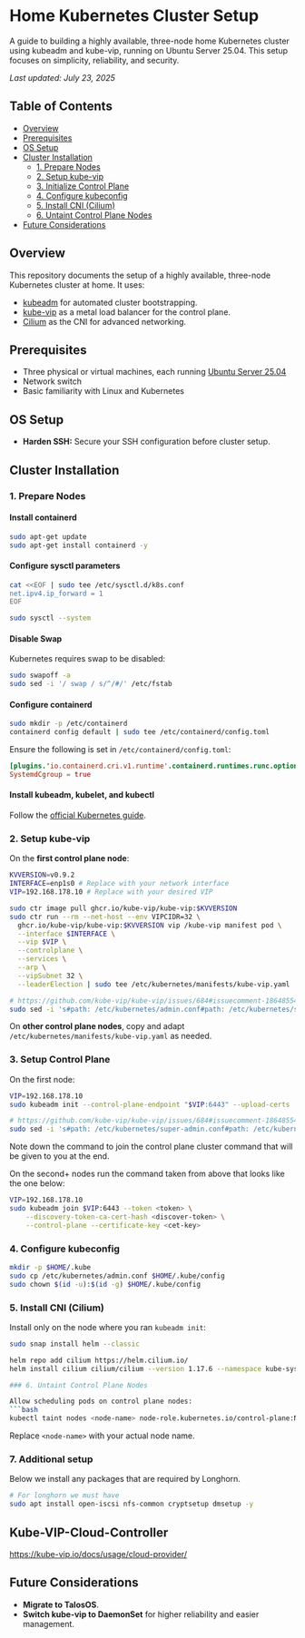 # Home Kubernetes Cluster Setup

A guide to building a highly available, three-node home Kubernetes cluster using kubeadm and kube-vip, running on Ubuntu Server 25.04. This setup focuses on simplicity, reliability, and security.

_Last updated: July 23, 2025_

## Table of Contents

- [Overview](#overview)
- [Prerequisites](#prerequisites)
- [OS Setup](#os-setup)
- [Cluster Installation](#cluster-installation)
  - [1. Prepare Nodes](#1-prepare-nodes)
  - [2. Setup kube-vip](#2-setup-kube-vip)
  - [3. Initialize Control Plane](#3-initialize-control-plane)
  - [4. Configure kubeconfig](#4-configure-kubeconfig)
  - [5. Install CNI (Cilium)](#5-install-cni-cilium)
  - [6. Untaint Control Plane Nodes](#6-untaint-control-plane-nodes)
- [Future Considerations](#future-considerations)

## Overview

This repository documents the setup of a highly available, three-node Kubernetes cluster at home. It uses:

- [kubeadm](https://kubernetes.io/docs/reference/setup-tools/kubeadm/) for automated cluster bootstrapping.
- [kube-vip](https://kube-vip.io/docs/installation/static/) as a metal load balancer for the control plane.
- [Cilium](https://cilium.io/) as the CNI for advanced networking.

## Prerequisites

- Three physical or virtual machines, each running [Ubuntu Server 25.04](https://releases.ubuntu.com/plucky/)
- Network switch
- Basic familiarity with Linux and Kubernetes

## OS Setup

- **Harden SSH:** Secure your SSH configuration before cluster setup.

## Cluster Installation

### 1. Prepare Nodes

#### Install containerd

```bash
sudo apt-get update
sudo apt-get install containerd -y
```

#### Configure sysctl parameters

```bash
cat <<EOF | sudo tee /etc/sysctl.d/k8s.conf
net.ipv4.ip_forward = 1
EOF

sudo sysctl --system
```

#### Disable Swap

Kubernetes requires swap to be disabled:
```bash
sudo swapoff -a
sudo sed -i '/ swap / s/^/#/' /etc/fstab
```

#### Configure containerd

```bash
sudo mkdir -p /etc/containerd
containerd config default | sudo tee /etc/containerd/config.toml
```

Ensure the following is set in `/etc/containerd/config.toml`:
```toml
[plugins.'io.containerd.cri.v1.runtime'.containerd.runtimes.runc.options]
SystemdCgroup = true
```

#### Install kubeadm, kubelet, and kubectl

Follow the [official Kubernetes guide](https://kubernetes.io/docs/setup/production-environment/tools/kubeadm/install-kubeadm/).

### 2. Setup kube-vip

On the **first control plane node**:
```bash
KVVERSION=v0.9.2
INTERFACE=enp1s0 # Replace with your network interface
VIP=192.168.178.10 # Replace with your desired VIP

sudo ctr image pull ghcr.io/kube-vip/kube-vip:$KVVERSION
sudo ctr run --rm --net-host --env VIPCIDR=32 \
  ghcr.io/kube-vip/kube-vip:$KVVERSION vip /kube-vip manifest pod \
  --interface $INTERFACE \
  --vip $VIP \
  --controlplane \
  --services \
  --arp \
  --vipSubnet 32 \
  --leaderElection | sudo tee /etc/kubernetes/manifests/kube-vip.yaml

# https://github.com/kube-vip/kube-vip/issues/684#issuecomment-1864855405
sudo sed -i 's#path: /etc/kubernetes/admin.conf#path: /etc/kubernetes/super-admin.conf#' /etc/kubernetes/manifests/kube-vip.yaml
```

On **other control plane nodes**, copy and adapt `/etc/kubernetes/manifests/kube-vip.yaml` as needed.

### 3. Setup Control Plane

On the first node:

```bash
VIP=192.168.178.10
sudo kubeadm init --control-plane-endpoint "$VIP:6443" --upload-certs

# https://github.com/kube-vip/kube-vip/issues/684#issuecomment-1864855405
sudo sed -i 's#path: /etc/kubernetes/super-admin.conf#path: /etc/kubernetes/admin.conf#' /etc/kubernetes/manifests/kube-vip.yaml
```

Note down the command to join the control plane cluster command that will be given to you at the end.

On the second+ nodes run the command taken from above that looks like the one below:

```bash
VIP=192.168.178.10
sudo kubeadm join $VIP:6443 --token <token> \
	--discovery-token-ca-cert-hash <discover-token> \
	--control-plane --certificate-key <cet-key>

```
### 4. Configure kubeconfig

```bash
mkdir -p $HOME/.kube
sudo cp /etc/kubernetes/admin.conf $HOME/.kube/config
sudo chown $(id -u):$(id -g) $HOME/.kube/config
```

### 5. Install CNI (Cilium)

Install only on the node where you ran `kubeadm init`:
```bash
sudo snap install helm --classic

helm repo add cilium https://helm.cilium.io/
helm install cilium cilium/cilium --version 1.17.6 --namespace kube-system -f networking/cilium/helm/values.yaml

### 6. Untaint Control Plane Nodes

Allow scheduling pods on control plane nodes:
```bash
kubectl taint nodes <node-name> node-role.kubernetes.io/control-plane:NoSchedule-
```

Replace `<node-name>` with your actual node name.


### 7. Additional setup
Below we install any packages that are required by Longhorn.
```bash
# For longhorn we must have
sudo apt install open-iscsi nfs-common cryptsetup dmsetup -y
```

## Kube-VIP-Cloud-Controller

https://kube-vip.io/docs/usage/cloud-provider/


## Future Considerations
- **Migrate to TalosOS**.
- **Switch kube-vip to DaemonSet** for higher reliability and easier management.
